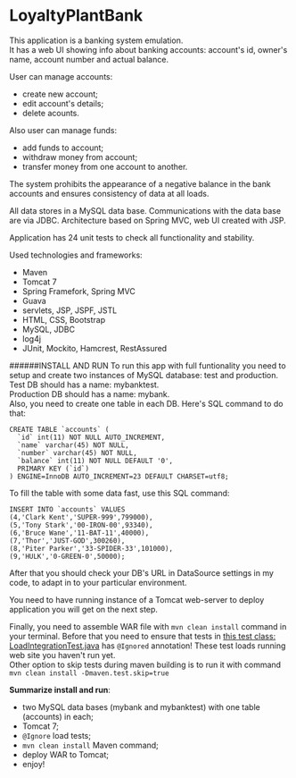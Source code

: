# LoyaltyPlantBank
This application is a banking system emulation. </br>
It has a web UI showing info about banking accounts: account's id, owner's name, account number and actual balance.

User can manage accounts:
* create new account;
* edit account's details;
* delete acounts.

Also user can manage funds:</br>
* add funds to account;
* withdraw money from account;
* transfer money from one account to another.

The system prohibits the appearance of a negative balance in the bank accounts and ensures consistency of data at all loads.

All data stores in a MySQL data base. Communications with the data base are via JDBC. Architecture based on Spring MVC, web UI created with JSP.

Application has 24 unit tests to check all functionality and stability. 

Used technologies and frameworks:
- Maven
- Tomcat 7
- Spring Framefork, Spring MVC
- Guava
- servlets, JSP, JSPF, JSTL
- HTML, CSS, Bootstrap
- MySQL, JDBC
- log4j
- JUnit, Mockito, Hamcrest, RestAssured

######INSTALL AND RUN
To run this app with full funtionality you need to setup and create two instances of MySQL database: test and production.</br>
Test DB should has a name: mybanktest.</br>
Production DB should has a name: mybank.</br>
Also, you need to create one table in each DB. Here's SQL command to do that:
```
CREATE TABLE `accounts` (
  `id` int(11) NOT NULL AUTO_INCREMENT,
  `name` varchar(45) NOT NULL,
  `number` varchar(45) NOT NULL,
  `balance` int(11) NOT NULL DEFAULT '0',
  PRIMARY KEY (`id`)
) ENGINE=InnoDB AUTO_INCREMENT=23 DEFAULT CHARSET=utf8;
```

To fill the table with some data fast, use this SQL command:
```
INSERT INTO `accounts` VALUES
(4,'Clark Kent','SUPER-999',799000),
(5,'Tony Stark','00-IRON-00',93340),
(6,'Bruce Wane','11-BAT-11',40000),
(7,'Thor','JUST-GOD',300260),
(8,'Piter Parker','33-SPIDER-33',101000),
(9,'HULK','0-GREEN-0',50000);
```
After that you should check your DB's URL in DataSource settings in my code, to adapt in to your particular environment.</br>

You need to have running instance of a Tomcat web-server to deploy application you will get on the next step.

Finally, you need to assemble WAR file with `mvn clean install` command in your terminal. Before that you need to ensure that tests in [this test class: LoadIntegrationTest.java](https://github.com/singeev/LoyaltyPlantBank/blob/master/src/test/java/com/singeev/bank/tests/LoadIntegrationTest.java) has `@Ignored` annotation! These test loads running web site you haven't run yet.</br>
Other option to skip tests during maven building is to run it with command `mvn clean install -Dmaven.test.skip=true`

**Summarize install and run**:
- two MySQL data bases (mybank and mybanktest) with one table (accounts) in each;
- Tomcat 7;
- `@Ignore` load tests; 
- `mvn clean install` Maven command;
- deploy WAR to Tomcat; 
- enjoy!

